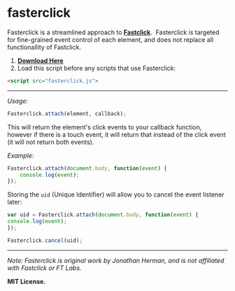 # fasterclick
Fasterclick is a streamlined approach to **[Fastclick](https://github.com/ftlabs/fastclick)**. &nbsp;Fasterclick is targeted for fine-grained event control of each element, and does not replace all functionallity of Fastclick.

1. **[Download Here](https://github.com/jdh11235/fasterclick/releases)**
2. Load this script before any scripts that use Fasterclick:
```html
<script src="fasterclick.js">
```

___

*Usage:*
```javascript
Fasterclick.attach(element, callback);
```

This will return the element's click events to your callback function, however if there is a touch event, it will return that instead of the click event (it will not return both events).

*Example:*
```javascript
Fasterclick.attach(document.body, function(event) {
	console.log(event);
});
```

Storing the ```uid``` (Unique Identifier) will allow you to cancel the event listener later:
```javascript
var uid = Fasterclick.attach(document.body, function(event) {
console.log(event);
});

Fasterclick.cancel(uid);
```


___

*Note: Fasterclick is original work by Jonathan Herman, and is not affiliated with Fastclick or FT Labs.*

**MIT License.**
